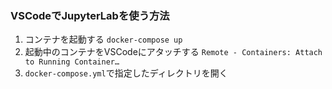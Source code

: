 ### VSCodeでJupyterLabを使う方法
1. コンテナを起動する
```docker-compose up```
2. 起動中のコンテナをVSCodeにアタッチする
```Remote - Containers: Attach to Running Container…```
3. `docker-compose.yml`で指定したディレクトリを開く